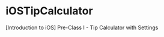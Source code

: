 iOSTipCalculator
================

[Introduction to iOS] Pre-Class I - Tip Calculator with Settings
